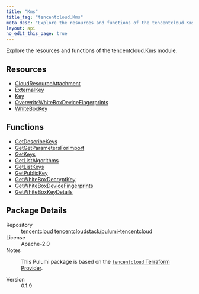 ```yaml
---
title: "Kms"
title_tag: "tencentcloud.Kms"
meta_desc: "Explore the resources and functions of the tencentcloud.Kms module."
layout: api
no_edit_this_page: true
---
```


<!-- WARNING: this file was generated by Pulumi Docs Generator. -->
<!-- Do not edit by hand unless you're certain you know what you are doing! -->

Explore the resources and functions of the tencentcloud.Kms module.

<h2 id="resources">Resources</h2>
<ul class="api">
    <li><a href="cloudresourceattachment/" title="CloudResourceAttachment"><span class="api-symbol api-symbol--resource"></span>CloudResourceAttachment</a></li>
    <li><a href="externalkey/" title="ExternalKey"><span class="api-symbol api-symbol--resource"></span>ExternalKey</a></li>
    <li><a href="key/" title="Key"><span class="api-symbol api-symbol--resource"></span>Key</a></li>
    <li><a href="overwritewhiteboxdevicefingerprints/" title="OverwriteWhiteBoxDeviceFingerprints"><span class="api-symbol api-symbol--resource"></span>OverwriteWhiteBoxDeviceFingerprints</a></li>
    <li><a href="whiteboxkey/" title="WhiteBoxKey"><span class="api-symbol api-symbol--resource"></span>WhiteBoxKey</a></li>
</ul>

<h2 id="functions">Functions</h2>
<ul class="api">
    <li><a href="getdescribekeys/" title="GetDescribeKeys"><span class="api-symbol api-symbol--function"></span>GetDescribeKeys</a></li>
    <li><a href="getgetparametersforimport/" title="GetGetParametersForImport"><span class="api-symbol api-symbol--function"></span>GetGetParametersForImport</a></li>
    <li><a href="getkeys/" title="GetKeys"><span class="api-symbol api-symbol--function"></span>GetKeys</a></li>
    <li><a href="getlistalgorithms/" title="GetListAlgorithms"><span class="api-symbol api-symbol--function"></span>GetListAlgorithms</a></li>
    <li><a href="getlistkeys/" title="GetListKeys"><span class="api-symbol api-symbol--function"></span>GetListKeys</a></li>
    <li><a href="getpublickey/" title="GetPublicKey"><span class="api-symbol api-symbol--function"></span>GetPublicKey</a></li>
    <li><a href="getwhiteboxdecryptkey/" title="GetWhiteBoxDecryptKey"><span class="api-symbol api-symbol--function"></span>GetWhiteBoxDecryptKey</a></li>
    <li><a href="getwhiteboxdevicefingerprints/" title="GetWhiteBoxDeviceFingerprints"><span class="api-symbol api-symbol--function"></span>GetWhiteBoxDeviceFingerprints</a></li>
    <li><a href="getwhiteboxkeydetails/" title="GetWhiteBoxKeyDetails"><span class="api-symbol api-symbol--function"></span>GetWhiteBoxKeyDetails</a></li>
</ul>

<h2 id="package-details">Package Details</h2>
<dl class="package-details">
	<dt>Repository</dt>
	<dd><a href="https://github.com/tencentcloudstack/pulumi-tencentcloud">tencentcloud tencentcloudstack/pulumi-tencentcloud</a></dd>
	<dt>License</dt>
	<dd>Apache-2.0</dd>
	<dt>Notes</dt>
	<dd><p>This Pulumi package is based on the <a href="https://github.com/tencentcloudstack/terraform-provider-tencentcloud"><code>tencentcloud</code> Terraform Provider</a>.</p>
</dd>
	<dt>Version</dt>
	<dd>0.1.9</dd>
</dl>

